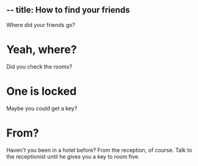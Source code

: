 --
title: How to find your friends
--

Where did your friends go?

# Yeah, where?
Did you check the rooms?

# One is locked
Maybe you could get a key?

# From?
Haven't you been in a hotel before? From the reception, of course. Talk to the receptionist until he gives you a key to room five.